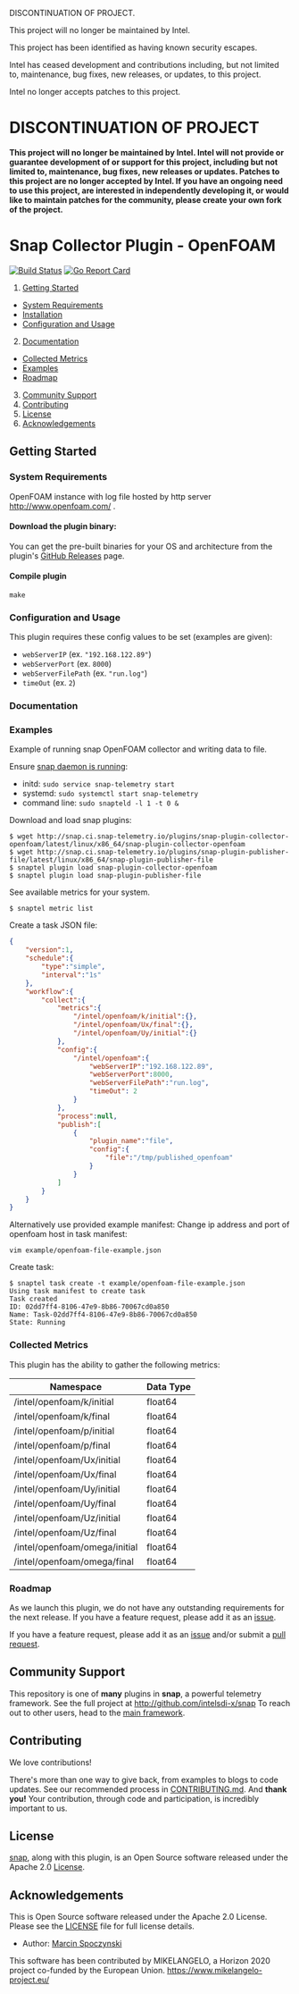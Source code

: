 DISCONTINUATION OF PROJECT. 

This project will no longer be maintained by Intel.

This project has been identified as having known security escapes.

Intel has ceased development and contributions including, but not limited to, maintenance, bug fixes, new releases, or updates, to this project.  

Intel no longer accepts patches to this project.

# DISCONTINUATION OF PROJECT 

**This project will no longer be maintained by Intel.  Intel will not provide or guarantee development of or support for this project, including but not limited to, maintenance, bug fixes, new releases or updates.  Patches to this project are no longer accepted by Intel. If you have an ongoing need to use this project, are interested in independently developing it, or would like to maintain patches for the community, please create your own fork of the project.**


# Snap Collector Plugin - OpenFOAM

[![Build Status](https://api.travis-ci.org/intelsdi-x/snap-plugin-collector-openfoam.svg)](https://travis-ci.org/intelsdi-x/snap-plugin-collector-openfoam)
[![Go Report Card](https://goreportcard.com/badge/intelsdi-x/snap-plugin-collector-openfoam)](https://goreportcard.com/report/intelsdi-x/snap-plugin-collector-openfoam)

1. [Getting Started](#getting-started)
  * [System Requirements](#system-requirements)
  * [Installation](#installation)
  * [Configuration and Usage](#configuration-and-usage)
2. [Documentation](#documentation)
  * [Collected Metrics](#collected-metrics)
  * [Examples](#examples)
  * [Roadmap](#roadmap)
3. [Community Support](#community-support)
4. [Contributing](#contributing)
5. [License](#license)
6. [Acknowledgements](#acknowledgements)

## Getting Started

### System Requirements

OpenFOAM instance with log file hosted by http server http://www.openfoam.com/ .

#### Download the plugin binary:

You can get the pre-built binaries for your OS and architecture from the plugin's [GitHub Releases](https://github.com/intelsdi-x/snap-plugin-collector-openfoam/releases) page.

#### Compile plugin
```
make
```
### Configuration and Usage

This plugin requires these config values to be set (examples are given):
- `webServerIP` (ex. `"192.168.122.89"`)
- `webServerPort` (ex. `8000`)
- `webServerFilePath` (ex. `"run.log"`)
- `timeOut` (ex. `2`)

### Documentation

### Examples
Example of running snap OpenFOAM collector and writing data to file.

Ensure [snap daemon is running](https://github.com/intelsdi-x/snap#running-snap):
* initd: `sudo service snap-telemetry start`
* systemd: `sudo systemctl start snap-telemetry`
* command line: `sudo snapteld -l 1 -t 0 &`

Download and load snap plugins:
```
$ wget http://snap.ci.snap-telemetry.io/plugins/snap-plugin-collector-openfoam/latest/linux/x86_64/snap-plugin-collector-openfoam
$ wget http://snap.ci.snap-telemetry.io/plugins/snap-plugin-publisher-file/latest/linux/x86_64/snap-plugin-publisher-file
$ snaptel plugin load snap-plugin-collector-openfoam
$ snaptel plugin load snap-plugin-publisher-file
```

See available metrics for your system.
```
$ snaptel metric list
```

Create a task JSON file:    
```json
{
    "version":1,
    "schedule":{
        "type":"simple",
        "interval":"1s"
    },
    "workflow":{
        "collect":{
            "metrics":{
                "/intel/openfoam/k/initial":{},
                "/intel/openfoam/Ux/final":{},
                "/intel/openfoam/Uy/initial":{}
            },
            "config":{
                "/intel/openfoam":{
                    "webServerIP":"192.168.122.89",
                    "webServerPort":8000,
                    "webServerFilePath":"run.log",
                    "timeOut": 2
                }
            },
            "process":null,
            "publish":[
                {
                    "plugin_name":"file",
                    "config":{
                        "file":"/tmp/published_openfoam"
                    }
                }
            ]
        }
    }
}
```
Alternatively use provided example manifest:
Change ip address and port of openfoam host in task manifest:
```
vim example/openfoam-file-example.json
```

Create task:
```
$ snaptel task create -t example/openfoam-file-example.json
Using task manifest to create task
Task created
ID: 02dd7ff4-8106-47e9-8b86-70067cd0a850
Name: Task-02dd7ff4-8106-47e9-8b86-70067cd0a850
State: Running
```


### Collected Metrics
This plugin has the ability to gather the following metrics:

Namespace | Data Type
----------|-----------
/intel/openfoam/k/initial | float64
/intel/openfoam/k/final | float64 
/intel/openfoam/p/initial | float64 
/intel/openfoam/p/final | float64 
/intel/openfoam/Ux/initial | float64 
/intel/openfoam/Ux/final | float64 
/intel/openfoam/Uy/initial | float64 
/intel/openfoam/Uy/final | float64 
/intel/openfoam/Uz/initial | float64 
/intel/openfoam/Uz/final | float64 
/intel/openfoam/omega/initial | float64 
/intel/openfoam/omega/final | float64 

### Roadmap
As we launch this plugin, we do not have any outstanding requirements for the next release. If you have a feature request, please add it as an [issue](https://github.com/intelsdi-x/snap-plugin-collector-openfoam/issues).

If you have a feature request, please add it as an [issue](https://github.com/intelsdi-x/snap-plugin-collector-openfoam/issues/new) and/or submit a [pull request](https://github.com/intelsdi-x/snap-plugin-collector-openfoam/pulls).

## Community Support
This repository is one of **many** plugins in **snap**, a powerful telemetry framework. See the full project at http://github.com/intelsdi-x/snap To reach out to other users, head to the [main framework](https://github.com/intelsdi-x/snap#community-support).

## Contributing
We love contributions!

There's more than one way to give back, from examples to blogs to code updates. See our recommended process in [CONTRIBUTING.md](CONTRIBUTING.md).
And **thank you!** Your contribution, through code and participation, is incredibly important to us.

## License
[snap](http://github.com/intelsdi-x/snap), along with this plugin, is an Open Source software released under the Apache 2.0 [License](LICENSE).

## Acknowledgements
This is Open Source software released under the Apache 2.0 License. Please see the [LICENSE](LICENSE) file for full license details.

* Author: [Marcin Spoczynski](https://github.com/sandlbn/)

This software has been contributed by MIKELANGELO, a Horizon 2020 project co-funded by the European Union. https://www.mikelangelo-project.eu/
